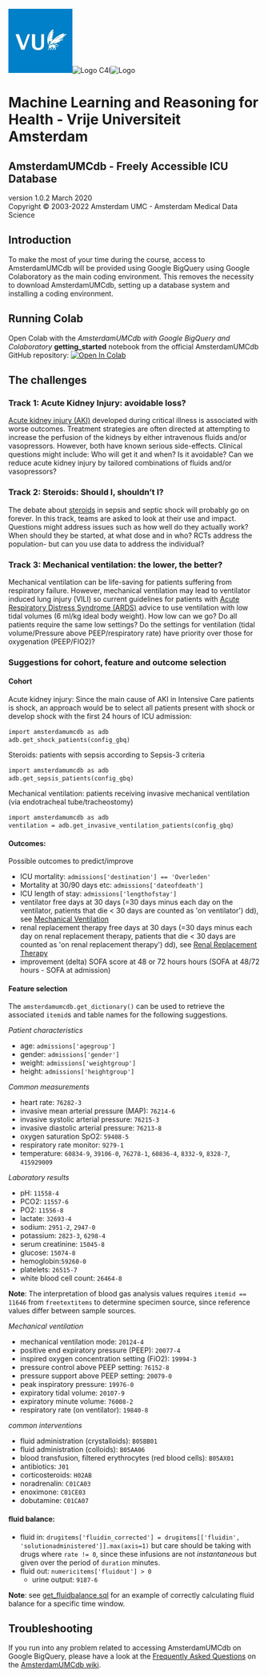 <img src="https://github.com/AmsterdamUMC/AmsterdamUMCdb/blob/master/img/logo_vu.jpg?raw=1" alt="Logo VU" width=128px/><img src="https://github.com/AmsterdamUMC/AmsterdamUMCdb/blob/master/img/logo_c4i_square.png?raw=1" alt="Logo C4I" width=128px/><img src="https://github.com/AmsterdamUMC/AmsterdamUMCdb/blob/master/img/logo_amds.png?raw=1" alt="Logo" width=128px/>

# Machine Learning and Reasoning for Health - Vrije Universiteit Amsterdam
## AmsterdamUMCdb - Freely Accessible ICU Database

version 1.0.2 March 2020  
Copyright &copy; 2003-2022 Amsterdam UMC - Amsterdam Medical Data Science

## Introduction
To make the most of your time during the course, access to AmsterdamUMCdb will be provided using Google BigQuery using
Google Colaboratory as the main coding environment. This removes the necessity to download AmsterdamUMCdb, setting up a
database system and installing a coding environment.

## Running Colab
Open Colab with the *AmsterdamUMCdb with Google BigQuery and Colaboratory* **getting_started** notebook from the official AmsterdamUMCdb GitHub
repository: [![Open In Colab](https://colab.research.google.com/assets/colab-badge.svg)](https://colab.research.google.com/github/AmsterdamUMC/AmsterdamUMCdb/blob/master/bigquery/getting_started.ipynb)

## The challenges

### Track 1: Acute Kidney Injury: avoidable loss?
[Acute kidney injury (AKI)](https://en.wikipedia.org/wiki/Acute_kidney_injury) developed during critical illness is associated with worse outcomes. Treatment strategies are often directed at attempting to increase the perfusion of the kidneys by either intravenous fluids and/or vasopressors. However, both have known serious side-effects. Clinical questions might include: Who will get it and when? Is it avoidable? Can we reduce acute kidney injury by tailored combinations of fluids and/or vasopressors?

### Track 2: Steroids: Should I, shouldn’t I?
The debate about [steroids](https://www.whocc.no/atc_ddd_index/?code=H02AB&showdescription=yes) in sepsis and septic shock will probably go on forever. In this track, teams are asked to look at their use and impact. Questions might address issues such as how well do they actually work? When should they be started, at what dose and in who? RCTs address the population- but can you use data to address the individual?

### Track 3: Mechanical ventilation: the lower, the better?
Mechanical ventilation can be life-saving for patients suffering from respiratory failure. However, mechanical ventilation may lead to ventilator induced lung injury (VILI) so current guidelines for patients with [Acute Respiratory Distress Syndrome (ARDS)](https://en.wikipedia.org/wiki/Acute_respiratory_distress_syndrome) advice to use ventilation with low tidal volumes (6 ml/kg ideal body weight). How low can we go? Do all patients require the same low settings? Do the settings for ventilation (tidal volume/Pressure above PEEP/respiratory rate) have priority over those for oxygenation (PEEP/FIO2)?

### Suggestions for cohort, feature and outcome selection
#### Cohort
Acute kidney injury: Since the main cause of AKI in Intensive Care patients is shock, an approach would be to select all patients present with shock or develop shock with the first 24 hours of ICU admission: 
```
import amsterdamumcdb as adb
adb.get_shock_patients(config_gbq)
````
Steroids: patients with sepsis according to Sepsis-3 criteria
```
import amsterdamumcdb as adb
adb.get_sepsis_patients(config_gbq)
```
Mechanical ventilation: patients receiving invasive mechanical ventilation (via endotracheal tube/tracheostomy)
```
import amsterdamumcdb as adb
ventilation = adb.get_invasive_ventilation_patients(config_gbq)
```

#### Outcomes:
Possible outcomes to predict/improve

- ICU mortality: `admissions['destination'] == 'Overleden'`
- Mortality at 30/90 days etc: `admissions['dateofdeath']`
- ICU length of stay: `admissions['lengthofstay']`
- ventilator free days at 30 days (=30 days minus each day on the ventilator, patients that die < 30 days are counted as 'on ventilator')
dd), see [Mechanical Ventilation](https://github.com/AmsterdamUMC/AmsterdamUMCdb/blob/master/concepts/lifesupport/mechanical_ventilation.ipynb)
- renal replacement therapy free days at 30 days (=30 days minus each day on renal replacement therapy, patients that die < 30 days are counted as 'on renal replacement therapy') 
dd), see [Renal Replacement Therapy](https://github.com/AmsterdamUMC/AmsterdamUMCdb/blob/master/concepts/lifesupport/renal_replacement_therapy.ipynb)
- improvement (delta) SOFA score at 48 or 72 hours hours (SOFA at 48/72 hours - SOFA at admission)

#### Feature selection
The `amsterdamumcdb.get_dictionary()` can be used to retrieve the associated `itemid`s and table names for the following suggestions.

*Patient characteristics* 
- age: `admissions['agegroup']`
- gender: `admissions['gender']`
- weight: `admissions['weightgroup']`
- height: `admissions['heightgroup']`

*Common measurements* 
- heart rate: `76282-3`
- invasive mean arterial pressure (MAP): `76214-6`
- invasive systolic arterial pressure: `76215-3`
- invasive diastolic arterial pressure: `76213-8`
- oxygen saturation SpO2: `59408-5`
- respiratory rate monitor:	`9279-1`
- temperature: `60834-9`, `39106-0`, `76278-1`, `60836-4`, `8332-9`, `8328-7`, `415929009`

*Laboratory results*
- pH: `11558-4`
- PCO2: `11557-6`
- PO2: `11556-8`
- lactate: `32693-4`
- sodium: `2951-2`, `2947-0`
- potassium: `2823-3`, `6298-4`
- serum creatinine: `15045-8`
- glucose: `15074-8`
- hemoglobin:`59260-0`
- platelets: `26515-7`
- white blood cell count: `26464-8`

**Note**: The interpretation of blood gas analysis values requires `itemid == 11646` from `freetextitems` to determine specimen source, since reference values  differ between sample sources.
 
*Mechanical ventilation* 
- mechanical ventilation mode: `20124-4`
- positive end expiratory pressure (PEEP): `20077-4`
- inspired oxygen concentration setting (FiO2): `19994-3`
- pressure control above PEEP setting: `76152-8`
- pressure support above PEEP setting: `20079-0`
- peak inspiratory pressure: `19976-0`
- expiratory tidal volume: `20107-9`
- expiratory minute volume: `76008-2`
- respiratory rate (on ventilator): `19840-8`

*common interventions*
- fluid administration (crystalloids): `B05BB01`
- fluid administration (colloids): `B05AA06`
- blood transfusion, filtered erythrocytes (red blood cells): `B05AX01`
- antibiotics: `J01`
- corticosteroids: `H02AB`
- noradrenalin: `C01CA03`
- enoximone: `C01CE03`
- dobutamine: `C01CA07`


#### fluid balance:
  - fluid in: `drugitems['fluidin_corrected'] = drugitems[['fluidin', 'solutionadministered']].max(axis=1)` but care should be taking with drugs where `rate != 0`, since these infusions are not *instantaneous* but given over the period of `duration` minutes. 
  - fluid out: `numericitems['fluidout'] > 0`
    - urine output: `9187-6`
    
    
**Note**: see [get_fluidbalance.sql](https://github.com/AmsterdamUMC/AmsterdamUMCdb/blob/master/amsterdamumcdb/sql/functions/get_fluidbalance.sql) for an example of correctly calculating fluid balance for a specific time window.

## Troubleshooting

If you run into any problem related to accessing AmsterdamUMCdb on Google BigQuery, please have a look at
the [Frequently Asked Questions](https://github.com/AmsterdamUMC/AmsterdamUMCdb/wiki/bigquery#faq) on
the [AmsterdamUMCdb wiki](https://github.com/AmsterdamUMC/AmsterdamUMCdb/wiki). 
